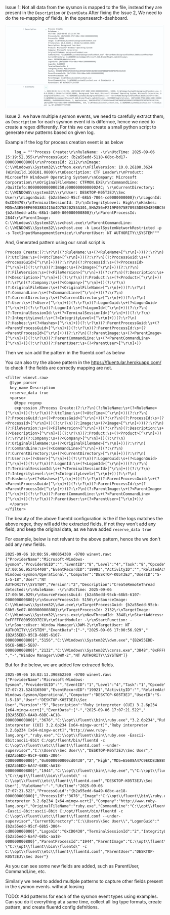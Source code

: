 Issue 1: Not all data from the sysmon is mapped to the file, instead they are present in the `Description` or `EventData`
    After fixing the Issue 2, We need to do the re-mapping of fields, in the opensearch-dashboard.

![alt text](images/sysmon_issue.png)

Issue 2: we have multiple sysmon events, we need to carefully extract them, as `Description` for each sysmon event id is differnce, hence we need to create a regex differently.
    For this we can create a small python script to generate new patterns based on given log. 

Example if the log for process creation event is as below

```
    log_= """Process Create:\r\nRuleName: -\r\nUtcTime: 2025-09-06 15:19:52.355\r\nProcessGuid: {b2a55edd-5118-68bc-bd17-000000000800}\r\nProcessId: 2112\r\nImage: C:\\Windows\\System32\\ctfmon.exe\r\nFileVersion: 10.0.26100.3624 (WinBuild.160101.0800)\r\nDescription: CTF Loader\r\nProduct: Microsoft® Windows® Operating System\r\nCompany: Microsoft Corporation\r\nOriginalFileName: CTFMON.EXE\r\nCommandLine: /QuitInfo:0000000000000250;000000000000024C; \r\nCurrentDirectory: C:\\WINDOWS\\system32\\\r\nUser: DESKTOP-K05T3EJ\\Sec User\r\nLogonGuid: {b2a55edd-95cf-68b5-7004-cd0000000000}\r\nLogonId: 0xCD0470\r\nTerminalSessionId: 2\r\nIntegrityLevel: High\r\nHashes: MD5=A3E50EF69038B3415A4D75820255A301,SHA256=F219F0975E70935D0BD4898BC568B146603C1D2E07ECE027F5E5B5E4EAD203D5,IMPHASH=B539389D4BE1DD68C8213A539FEB41FB\r\nParentProcessGuid: {b2a55edd-a48c-68b1-3d00-000000000800}\r\nParentProcessId: 2844\r\nParentImage: C:\\Windows\\System32\\svchost.exe\r\nParentCommandLine: C:\\WINDOWS\\System32\\svchost.exe -k LocalSystemNetworkRestricted -p -s TextInputManagementService\r\nParentUser: NT AUTHORITY\\SYSTEM"""
```

And, Generated pattern using our small script is

```
Process Create:(?:\r?\n)(?:RuleName:\s+(?<RuleName>[^\r\n]+))(?:\r?\n)(?:UtcTime:\s+(?<UtcTime>[^\r\n]+))(?:\r?\n)(?:ProcessGuid:\s+(?<ProcessGuid>[^\r\n]+))(?:\r?\n)(?:ProcessId:\s+(?<ProcessId>[^\r\n]+))(?:\r?\n)(?:Image:\s+(?<Image>[^\r\n]+))(?:\r?\n)(?:FileVersion:\s+(?<FileVersion>[^\r\n]+))(?:\r?\n)(?:Description:\s+(?<Description>[^\r\n]+))(?:\r?\n)(?:Product:\s+(?<Product>[^\r\n]+))(?:\r?\n)(?:Company:\s+(?<Company>[^\r\n]+))(?:\r?\n)(?:OriginalFileName:\s+(?<OriginalFileName>[^\r\n]+))(?:\r?\n)(?:CommandLine:\s+(?<CommandLine>[^\r\n]+))(?:\r?\n)(?:CurrentDirectory:\s+(?<CurrentDirectory>[^\r\n]+))(?:\r?\n)(?:User:\s+(?<User>[^\r\n]+))(?:\r?\n)(?:LogonGuid:\s+(?<LogonGuid>[^\r\n]+))(?:\r?\n)(?:LogonId:\s+(?<LogonId>[^\r\n]+))(?:\r?\n)(?:TerminalSessionId:\s+(?<TerminalSessionId>[^\r\n]+))(?:\r?\n)(?:IntegrityLevel:\s+(?<IntegrityLevel>[^\r\n]+))(?:\r?\n)(?:Hashes:\s+(?<Hashes>[^\r\n]+))(?:\r?\n)(?:ParentProcessGuid:\s+(?<ParentProcessGuid>[^\r\n]+))(?:\r?\n)(?:ParentProcessId:\s+(?<ParentProcessId>[^\r\n]+))(?:\r?\n)(?:ParentImage:\s+(?<ParentImage>[^\r\n]+))(?:\r?\n)(?:ParentCommandLine:\s+(?<ParentCommandLine>[^\r\n]+))(?:\r?\n)(?:ParentUser:\s+(?<ParentUser>[^\r\n]+))
```

Then we can add the pattern in the fluentd.conf as below

You can also try the above pattern in the https://fluentular.herokuapp.com/ to check if the fields are correctly mapping are not.


```
<filter winevt.raw>
  @type parser
  key_name Description
  reserve_data true
  <parse>
    @type regexp
	expression /Process Create:(?:\r?\n)(?:RuleName:\s+(?<RuleName>[^\r\n]+))(?:\r?\n)(?:UtcTime:\s+(?<UtcTime>[^\r\n]+))(?:\r?\n)(?:ProcessGuid:\s+(?<ProcessGuid>[^\r\n]+))(?:\r?\n)(?:ProcessId:\s+(?<ProcessId>[^\r\n]+))(?:\r?\n)(?:Image:\s+(?<Image>[^\r\n]+))(?:\r?\n)(?:FileVersion:\s+(?<FileVersion>[^\r\n]+))(?:\r?\n)(?:Description:\s+(?<Description>[^\r\n]+))(?:\r?\n)(?:Product:\s+(?<Product>[^\r\n]+))(?:\r?\n)(?:Company:\s+(?<Company>[^\r\n]+))(?:\r?\n)(?:OriginalFileName:\s+(?<OriginalFileName>[^\r\n]+))(?:\r?\n)(?:CommandLine:\s+(?<CommandLine>[^\r\n]+))(?:\r?\n)(?:CurrentDirectory:\s+(?<CurrentDirectory>[^\r\n]+))(?:\r?\n)(?:User:\s+(?<User>[^\r\n]+))(?:\r?\n)(?:LogonGuid:\s+(?<LogonGuid>[^\r\n]+))(?:\r?\n)(?:LogonId:\s+(?<LogonId>[^\r\n]+))(?:\r?\n)(?:TerminalSessionId:\s+(?<TerminalSessionId>[^\r\n]+))(?:\r?\n)(?:IntegrityLevel:\s+(?<IntegrityLevel>[^\r\n]+))(?:\r?\n)(?:Hashes:\s+(?<Hashes>[^\r\n]+))(?:\r?\n)(?:ParentProcessGuid:\s+(?<ParentProcessGuid>[^\r\n]+))(?:\r?\n)(?:ParentProcessId:\s+(?<ParentProcessId>[^\r\n]+))(?:\r?\n)(?:ParentImage:\s+(?<ParentImage>[^\r\n]+))(?:\r?\n)(?:ParentCommandLine:\s+(?<ParentCommandLine>[^\r\n]+))(?:\r?\n)(?:ParentUser:\s+(?<ParentUser>[^\r\n]+))/
  </parse>
</filter>
```

The beauty of the above fluentd configuration is the if the logs matches the above regex, they will add the extracted fields, if not they won't add any field, and keep the original data, as we have added `reserve_data true`


For example, below is not relvant to the above pattern, hence the we don't add any new fields. 

```
2025-09-06 10:00:59.400054300 -0700 winevt.raw: {"ProviderName":"Microsoft-Windows-Sysmon","ProviderGUID":"","EventID":"8","Level":"4","Task":"8","Opcode":"0","Keywords":"0x8000000000000000","TimeCreated":"2025/09/06 17:00:56.953414400","EventRecordID":"19903","ActivityID":"","RelatedActivityID":"","ProcessID":"3544","ThreadID":"4200","Channel":"Microsoft-Windows-Sysmon/Operational","Computer":"DESKTOP-K05T3EJ","UserID":"S-1-5-18","User":"NT AUTHORITY\\SYSTEM","Version":"2","Description":"CreateRemoteThread detected:\r\nRuleName: -\r\nUtcTime: 2025-09-06 17:00:56.929\r\nSourceProcessGuid: {b2a55edd-95cb-68b5-6107-000000000800}\r\nSourceProcessId: 5156\r\nSourceImage: C:\\Windows\\System32\\dwm.exe\r\nTargetProcessGuid: {b2a55edd-95cb-68b5-5e07-000000000800}\r\nTargetProcessId: 2132\r\nTargetImage: C:\\Windows\\System32\\csrss.exe\r\nNewThreadId: 3848\r\nStartAddress: 0xFFFFF80059D97EC0\r\nStartModule: -\r\nStartFunction: -\r\nSourceUser: Window Manager\\DWM-2\r\nTargetUser: NT AUTHORITY\\SYSTEM","EventData":["-","2025-09-06 17:00:56.929","{B2A55EDD-95CB-68B5-6107-000000000800}","5156","C:\\Windows\\System32\\dwm.exe","{B2A55EDD-95CB-68B5-5E07-000000000800}","2132","C:\\Windows\\System32\\csrss.exe","3848","0xFFFFF80059D97EC0","-","-","Window Manager\\DWM-2","NT AUTHORITY\\SYSTEM"]}
```

But for the below, we are added few extraced fields. 

```
2025-09-06 10:02:13.390862300 -0700 winevt.raw: {"ProviderName":"Microsoft-Windows-Sysmon","ProviderGUID":"","EventID":"1","Level":"4","Task":"1","Opcode":"0","Keywords":"0x8000000000000000","TimeCreated":"2025/09/06 17:07:21.524316500","EventRecordID":"19921","ActivityID":"","RelatedActivityID":"","ProcessID":"3544","ThreadID":"4200","Channel":"Microsoft-Windows-Sysmon/Operational","Computer":"DESKTOP-K05T3EJ","UserID":"S-1-5-18","User":"DESKTOP-K05T3EJ\\Sec User","Version":"5","Description":"Ruby interpreter (CUI) 3.2.6p234 [x64-mingw-ucrt]","EventData":["-","2025-09-06 17:07:21.522","{B2A55EDD-6A49-68BC-AC18-000000000800}","3676","C:\\opt\\fluent\\bin\\ruby.exe","3.2.6p234","Ruby interpreter (CUI) 3.2.6p234 [x64-mingw-ucrt]","Ruby interpreter 3.2.6p234 [x64-mingw-ucrt]","http://www.ruby-lang.org/","ruby.exe","C:\\opt\\fluent\\bin\\ruby.exe -Eascii-8bit:ascii-8bit C:/opt/fluent/bin/fluentd -c C:\\opt\\fluent\\etc\\fluent\\fluentd.conf --under-supervisor","C:\\Users\\Sec User\\","DESKTOP-K05T3EJ\\Sec User","{B2A55EDD-95CF-68B5-3004-CD0000000000}","0x0000000000cd0430","2","High","MD5=E5608A47C9ECD83E8BCFC107EA6389B4,SHA256=8F095D6C8039CC3242A39BE1080665824198BF68DA05F923CDAD97004FF86396,IMPHASH=01DC7955A53767B850E59DE33ECA0850","{B2A55EDD-6A47-68BC-AA18-000000000800}","1944","C:\\opt\\fluent\\bin\\ruby.exe","\"C:\\opt\\fluent\\bin\\ruby.exe\"  \"C:\\opt\\fluent\\bin\\fluentd\" -c C:\\opt\\fluent\\etc\\fluent\\fluentd.conf","DESKTOP-K05T3EJ\\Sec User"],"RuleName":"-","UtcTime":"2025-09-06 17:07:21.522","ProcessGuid":"{b2a55edd-6a49-68bc-ac18-000000000800}","ProcessId":"3676","Image":"C:\\opt\\fluent\\bin\\ruby.exe","FileVersion":"3.2.6p234","Product":"Ruby interpreter 3.2.6p234 [x64-mingw-ucrt]","Company":"http://www.ruby-lang.org/","OriginalFileName":"ruby.exe","CommandLine":"C:\\opt\\fluent\\bin\\ruby.exe -Eascii-8bit:ascii-8bit C:/opt/fluent/bin/fluentd -c C:\\opt\\fluent\\etc\\fluent\\fluentd.conf --under-supervisor","CurrentDirectory":"C:\\Users\\Sec User\\","LogonGuid":"{b2a55edd-95cf-68b5-3004-cd0000000000}","LogonId":"0xCD0430","TerminalSessionId":"2","IntegrityLevel":"High","Hashes":"MD5=E5608A47C9ECD83E8BCFC107EA6389B4,SHA256=8F095D6C8039CC3242A39BE1080665824198BF68DA05F923CDAD97004FF86396,IMPHASH=01DC7955A53767B850E59DE33ECA0850","ParentProcessGuid":"{b2a55edd-6a47-68bc-aa18-000000000800}","ParentProcessId":"1944","ParentImage":"C:\\opt\\fluent\\bin\\ruby.exe","ParentCommandLine":"\"C:\\opt\\fluent\\bin\\ruby.exe\"  \"C:\\opt\\fluent\\bin\\fluentd\" -c C:\\opt\\fluent\\etc\\fluent\\fluentd.conf","ParentUser":"DESKTOP-K05T3EJ\\Sec User"}
```

As you can see some new fields are added, such as ParentUser, CommandLine, etc.

Similarly we need to added multiple patterns to capture other fields present in the sysmon events. without loosing 

TODO: Add patterns for each of the sysmon event types using examples. Can you do it everything at a same time, collect all log type formats, create pattern, and create fluentd config defnitions.